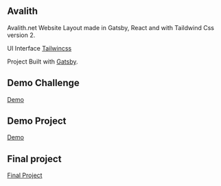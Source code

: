 ## Avalith

Avalith.net 
Website Layout made in Gatsby, React and with Taildwind Css version 2.

UI Interface [Tailwincss](https://tailwindcss.com/)

Project Built with [Gatsby](https://www.gatsbyjs.com).

## Demo Challenge
[Demo](https://thirsty-engelbart-abee30.netlify.app/)

## Demo Project
[Demo](https://thirsty-engelbart-abee30.netlify.app/)

## Final project
[Final Project](https://avalith.net/)
